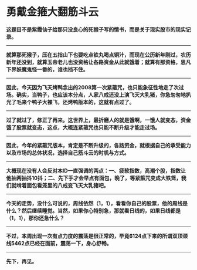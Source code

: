 勇戴金箍大翻筋斗云
====

			

**这题目不是紫霞仙子给那只没良心的死猴子写的情书，而是关于现实股市的现实记录。**

** **

**就算那死猴子，压在五指山下也要吃点铁丸喝点铜汁，而现在公历新年刚过，农历新年还没到，就算玉帝老儿也没资格让各路资金从此就饿着；就算有那资格，思凡下界妖魔鬼怪一番的，谁也挡不住。**

** **

**因此，今天因为飞天烤鸭念出的2008第一次紧箍咒，也只能象征性地走了次过场。确实，当鸭子，也应该本分点，人家八戒还没上演飞天大乳猪，你急匆匆地扒光了毛来个鸭子大裸飞，还烤鸭版本的，这就有点过了。**

** **

**过了就过了，修正了再来。这世界上，最折磨人的就是饿啊，一饿人就变态，资金饿了股票就变态，这点，大概连紧箍咒也只能不断升级才能走过场。**

** **

**因此，今年的紧箍咒版本，肯定是不断升级的，各路资金，就根据自己的承受能力以及市场的总体状况，选择自己筋斗云的时机与方式。**

** **

**大概现在没有人会反对本ID一直强调的两点：一、疲软指数，高潮个股，指数让他抽两抽抖10抖；二、先下手才会早点有面包，晚了，等紧箍咒变成大铁笼，我们就啃着面包看笼里的八戒变飞天大乳猪吧。**

** **

**今天的走势，没什么可说的，周线依然（1，1），看看你自己的股票，他的周线是什么？然后继续睡觉。当然，如果你心特别急，那就看日线的，如果日线都是（1，1），那你还急什么？**

** **

**不过，本周出现一次有点力度的震荡是很正常的，毕竟6124点下来的所谓双顶颈线5462点已经在面前，震荡一下，身心舒畅。**

** **

**先下，再见。**
